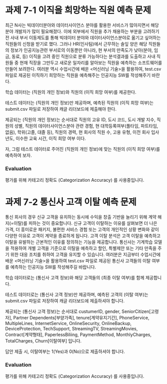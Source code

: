 # 과제 7-1 이직을 희망하는 직원 예측 문제

최근 N사는 빅데이터분야와 데이터사이언스 분야를 활용한 서비스가 많아지면서 해당 분야 개발자가 많이 필요해졌다. 이에 외부에서 직원을 추가 채용하는 부분을 고려하기 전 사내 부서 이동제도를 통해 빅데이터 분야와 데이터사이언스분야로 옮기고 싶어하는 직원들의 신청을 받기로 했다. 그러나 HR(인사팀)에서 근무하는 솔잎 양은 해당 직원들의 정보가 인공지능관련 부서로의 이동뿐만 아니라, 현 부서의 만족도가 낮아(분야, 임금, 동료, 등) 이직을 고려 중인 직원으로 분류 가능하다는 분석결과를 도출하고 사내 직원들 중 현재 직장을 그만두고 새로운 일자리를 알아보는 직원을 예측하는 소프트웨어를 만들어 보려한다. 여러분 역시 수업시간에 배운 <머신러닝 기술>을 활용하여, test.csv 파일로 제공된 이직하기 희망하는 직원을 예측해주는 인공지능 SW를 작성해주기 바란다.

학습 데이터는 (직원의 개인 정보)와 직원의 (이직 희망 여부)를 제공한다.

테스트 데이터는 (직원의 개인 정보)만 제공하며, 예측된 직원의 (이직 희망 여부)는 submit.csv 파일로 저장하여 캐글 리더보드에 제출해야 한다.

제공되는 (직원의 개인 정보)는 순서대로 직원의 고유 ID, 도시 코드, 도시 개발 지수, 직원의 성별, 직원의 데이터사이언스분야 관련 경험, 현 대학등록여부(풀타임, 파트타임, 없음), 학위(고졸, 대졸 등), 직원의 경력, 현 회사의 직원 수, 고용 유형, 이전 회사 입사 년도, 이수한 교육 시간, 이직 희망 여부 이다.

자, 그럼 테스트 데이터로 주어진 (직원의 개인 정보)에 맞는 직원의 (이직 희망 여부)를 예측하여 보자.

### Evaluation
평가를 위해 카테고리 정확도 (Categorization Accuracy) 를 사용중입니다.

# 과제 7-2 통신사 고객 이탈 예측 문제

통신 회사의 경우 신규 고객을 유치하는 동시에 수익을 창출 기반을 늘리기 위해 계약 해지(=이탈)를 피하는 것이 중요합니다. 신규 고객이 이탈하는 이유를 살펴보면 더 나은 가격, 더 흥미로운 패키지, 불편한 서비스 경험 또는 고객의 개인적인 상황 변화와 같이 다양한 이유로 고객이 계약을 종료하게 됩니다. 고객 이탈 분석은 고객 이탈을 예측하고 이탈을 유발하는 근본적인 이유를 정의하는 기능을 제공합니다. 통신사는 기계학습 모델을 적용하여 개별 고객을 기준으로 이탈을 예측하고 할인, 특별제안 또는 기타 만족을 주기 위한 대응 조치를 취하여 고객을 유지할 수 있습니다. 여러분은 지금부터 수업시간에 배운 <머신러닝 기술>을 활용하여 test.csv 파일로 제공된 통신사 고객들의 이탈 여부를 예측하는 인공지능 SW를 작성해주길 바랍니다.

학습 데이터로는 (통신사 고객 정보)와 해당 고객들의 (최종 이탈 여부)를 함께 제공합니다.

테스트 데이터로는 (통신사 고객 정보)만 제공하며, 예측된 고객의 (이탈 여부)는 submit.csv 파일로 저장하여 캐글 리더보드에 제출하셔야 합니다.

제공되는 (통신사 고객 정보)는 순서대로 custumerID, gender, SeniorCitizen[고령자], Partner Dependents[부양가족], tenure[계약유지기간], PhoneService, MultipleLines, InternetService, OnlineSecurity, OnlineBackup, DeviceProtection, TechSupport, StreamingTV, StreamingMovies, Contract[계약형태], PaperlessBiliing, PaymentMethod, MonthlyCharges, TotalCharges, Churn[이탈여부] 입니다.

답안 제출 시, 이탈여부는 1(Yes)과 0(No)으로 제출하셔야 합니다.

### Evaluation
평가를 위해 카테고리 정확도 (Categorization Accuracy) 를 사용중입니다.
